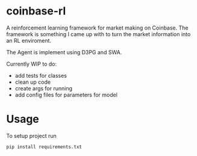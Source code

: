 # coinbase-rl
A reinforcement learning framework for market making on Coinbase. The framework is something I came up with to turn the market information into an RL enviroment.

The Agent is implement using D3PG and SWA. 

Currently WIP to do:
  - add tests for classes 
  - clean up code 
  - create args for running 
  - add config files for parameters for model

# Usage
To setup project run
```
pip install requirements.txt
```
